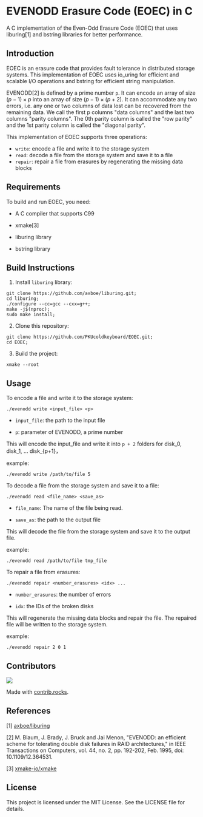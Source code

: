 # EVENODD Erasure Code (EOEC) in C

A C implementation of the Even-Odd Erasure Code (EOEC) that uses liburing[1] and bstring libraries for better performance.

## Introduction

EOEC is an erasure code that provides fault tolerance in distributed storage systems. This implementation of EOEC uses io_uring for efficient and scalable I/O operations and bstring for efficient string manipulation.

EVENODD[2] is defined by a prime number `p`. It can encode an array of size $(p-1) \times p$ into an array of size $(p-1) \times (p+2)$. It can accommodate any two errors, i.e. any one or two columns of data lost can be recovered from the remaining data. We call the first p columns "data columns" and the last two columns "parity columns". The 0th parity column is called the "row parity" and the 1st parity column is called the "diagonal parity".

This implementation of EOEC supports three operations:

- `write`: encode a file and write it to the storage system
- `read`: decode a file from the storage system and save it to a file
- `repair`: repair a file from erasures by regenerating the missing data blocks

## Requirements

To build and run EOEC, you need:

- A C compiler that supports C99
  
- xmake[3]
  
- liburing library
  
- bstring library
  

## Build Instructions

1. Install `liburing` library:
  
  ```shell
  git clone https://github.com/axboe/liburing.git;
  cd liburing;
  ./configure --cc=gcc --cxx=g++;
  make -j$(nproc);
  sudo make install;
  ```
  
2. Clone this repository:
  
  ```shell
  git clone https://github.com/PKUcoldkeyboard/EOEC.git;
  cd EOEC;
  ```
  
3. Build the project:
  
  ```shell
  xmake --root
  ```
  

## Usage

To encode a file and write it to the storage system:

```shell
./evenodd write <input_file> <p>
```

- `input_file`: the path to the input file
  
- `p`: parameter of EVENODD, a prime number
  

This will encode the input_file and write it into `p + 2` folders for disk_0, disk_1, ... disk_{p+1}，

example:

```shell
./evenodd write /path/to/file 5
```

To decode a file from the storage system and save it to a file:

```shell
./evenodd read <file_name> <save_as>
```

- `file_name`: The name of the file being read.
  
- `save_as`: the path to the output file
  

This will decode the file from the storage system and save it to the output file.

example:

```shell
./evenodd read /path/to/file tmp_file
```

To repair a file from erasures:

```shell
./evenodd repair <number_erasures> <idx> ...
```

- `number_erasures`: the number of errors
  
- `idx`: the IDs of the broken disks
  

This will regenerate the missing data blocks and repair the file. The repaired file will be written to the storage system.

example:

```shell
./evenodd repair 2 0 1
```

## Contributors

<a href="https://github.com/PKUcoldkeyboard/EOEC/graphs/contributors">
  <img src="https://contrib.rocks/image?repo=PKUcoldkeyboard/EOEC" />
</a>

Made with [contrib.rocks](https://contrib.rocks).

## References

[1] [axboe/liburing](https://github.com/axboe/liburing)

[2] M. Blaum, J. Brady, J. Bruck and Jai Menon, "EVENODD: an efficient scheme for tolerating double disk failures in RAID architectures," in IEEE Transactions on Computers, vol. 44, no. 2, pp. 192-202, Feb. 1995, doi: 10.1109/12.364531.

[3] [xmake-io/xmake](https://github.com/xmake-io/xmake)

## License

This project is licensed under the MIT License. See the LICENSE file for details.

